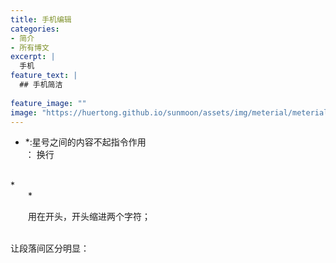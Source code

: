 ```yaml
---
title: 手机编辑
categories:
- 简介
- 所有博文
excerpt: |
  手机
feature_text: |
  ## 手机简洁
  
feature_image: ""
image: "https://huertong.github.io/sunmoon/assets/img/meterial/meterial_02.png"
---
```

*  *:星号之间的内容不起指令作用
*<br>*： 换行
<br>
*<div style="text-indent: 2em;">*

用在开头，开头缩进两个字符；*<div style="text-indent: 2em;">*
<br>
让段落间区分明显：*</div>*
